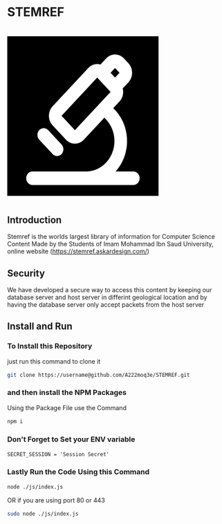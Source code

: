 # STEMREF
# ![logo](https://github.com/A222moq3e/STEMREF/blob/main/imgs/logo-min.svg)
## Introduction
Stemref is the worlds largest library of information for Computer Science Content Made by the Students of Imam Mohammad Ibn Saud University,
online website (https://stemref.askardesign.com/)
## Security 
We have developed a secure way to access this content by keeping our database server and host server in differint geological location and by having the database server only accept packets from the host server 

## Install and Run
### To Install this Repository
 just run this command to clone it
```bash
git clone https://username@github.com/A222moq3e/STEMREF.git
```
### and then install the NPM Packages
Using the Package File use the Command
```bash
npm i
```

### Don't Forget to Set your ENV variable 
```env
SECRET_SESSION = 'Session Secret'
```
### Lastly Run the Code Using this Command
```bash
node ./js/index.js
```
OR if you are using port 80 or 443
```bash
sudo node ./js/index.js
```
